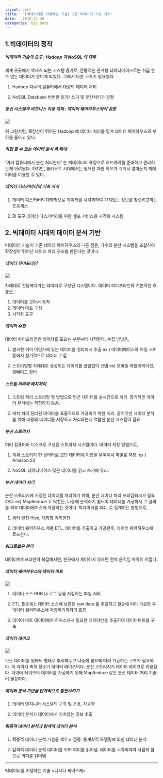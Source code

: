 ```yaml
---
layout: post
title:  "[빅데이터를 지탱하는 기술] 1장_빅데이터 기초 지식"
date:   2019-12-30
categories: Big Data
---
```


## 1.빅데이터의 정착

##### 빅데이터 기술의 요구 : Hadoop 과 NoSQL 의 대두

세계 곳곳에서 엑세스 되는 시스템 증가로, 전통적인 관계형 데이터베이스로는 취급 할 수 없는 데이터가 쌓이게 되었다.
그래서 다른 구조가 필요했다.

1. Hadoop
   다수의 컴퓨터에서 대량의 데이터 처리

2. NoSQL Database
   빈번한 읽기/ 쓰기 및 분산처리가 강점

##### 분산 시스템의 비즈니스 이용 개척 : 데이터 웨어하우스와의 공존 

![](/image/bigdata_datawarehouse.png)

위 그림처럼, 확장성이 뛰어난 Hadoop 에 데이터 처리를 맡겨 데이터 웨어하우스의 부하를 줄이고 있다.

##### 직접 할 수 있는 데이터 분석 폭 확대

'여러 컴퓨터에서 분산 처리한다' 는 빅데이터의 특징으로 하드웨어를 준비하고 관리하는게 어려웠다.
하지만, 클라우드 시대에서는 필요한 자원 확보가 쉬워서 얼마든지 빅데이터를 이용할 수 있다.

##### 데이터 디스커버리의 기초 지식

1. 데이터 디스커버리
   대화형으로 데이터를 시각화하여 가치있는 정보를 찾으려고하는 프로세스

2. BI 도구
   데이터 디스커버리를 위한 셀프 서비스용 시각화 시스템

## 2. 빅데이터 시대의 데이터 분석 기반

빅데이터 기술이 기존 데이터 웨어하우스와 다른 점은,
다수의 분산 시스템을 조합하여 확장성이 뛰어난 데이터 처리 구조를 만든다는 것이다.

##### 데이터 파이프라인

![](/image/bigdata_data_pipeline.png)

차례대로 전달해다가는 데이터로 구성된 시스템이다. 데이터 파이프라인의 기본적인 흐름은,

1. 데이터를 모아서 축적
2. 데이터 마트 구성
3. 시각화 도구

##### 데이터 수집

데이터 파이프라인은 데이터를 모으는 부분부터 시작한다. 수집 방법은,

1. 벌크형
   이미 어딘가에 있는 데이터를 정리해서 추출
   ex ) 데이터베이스와 파일 서버 등에서 정기적으로 데이터 수집

2. 스트리밍형
   차례대로 생성되는 데이터를 끊임없이 보냄
   ex) 모바일 어플리케이션, 임베디드 장비

##### 스트림 처리와 배치처리

1. 스트림 처리
   스트리밍 형 방법으로 받은 데이터를 실시간으로 처리.
   장기적인 데이터 분석에는 적합하지 않음.

2. 배치 처리
   정리된 데이터를 효율적으로 가공하기 위한 처리.
   장기적인 데이터 분석을 위해 대량의 데이터를 저장하고 처리하는데 적합한 분산 시스템이 필요.

##### 분산 스토리지

여러 컴퓨터와 디스크로 구성된 스토리지 시스템이다. 데이터 저장 방법으로,

1. 객체 스토리지
   한 덩어리로 모인 데이터에 이름을 부여해서 파일로 저장.
   ex ) Amazon S3

2. NoSQL 데이터베이스
   많은 데이터를 읽고 쓰기에 유리.

##### 분산 데이터 처리

분산 스토리지에 저장된 데이터를 처리하기 위해, 분산 데이터 처리 프레임워크가 필요하다. ex) MapReduce
주 역할은, 나중에 분석하기 쉽도록 데이터를 가공해서 그 결과를 외부 데이터베이스에 저장하는 것이다.
빅데이터를 SQL 로 집계하는 방법으로,

1. 쿼리 엔진
   Hive, 대화형 쿼리엔진

2. 데이터 웨어하우스 제품
   ETL.
   데이터를 추출하고 가공한후, 데이터 웨어하우스에 로드한다.

##### 워크플로우 관리

데이터파이프라인이 복잡해지면, 한곳에서 제어하지 않으면 전체 움직임 파악이 어렵다.

##### 데이터 웨어하우스와 데이터 마트

![](/image/bigdata_data_pipeline_warehouse.png)

1. 데이터 소스
   RDB 나 로그 등을 저장하는 파일 서버

2. ETL 플로세스
   데이터 소스에 보존된 raw data 를 추출하고 필요에 따라 가공한 후 데이터 웨어하우스에 저장하기까지의 흐름

3. 데이터 마트
   데이터웨어 하우스에서 필요한 데이터만을 추출하여 데이터마트를 구축

##### 데이터 레이크

![](/image/bigdata_data_pipeline_lake.png)

모든 데이터를 원래의 형태로 추적해두고 나중에 필요에 따라 가공하는 구조가 필요하다.
이 데이터 축적 장소가 데이터 레이크이다. 분산 스토리지가 데이터 레이크로 이용된다.
데이터 레이크의 데이터를 가공하기 위해 MapReduce 같은 분산 데이터 처리 기술이 필요하다.

##### 데이터 분석 기반을 단계적으로 발전시키기

1. 데이터 엔지니어
   시스템의 구축 및 운용, 자동화

2. 데이터 분석가
   데이터에서 가치있는 정보 추출

##### 확증적 데이터 분석과 탐색적 데이터 분석

1. 확증적 데이터 분석
   가설을 세우고 검증.
   통계학적 모델링에 의한 데이터 분석.

2. 탐색적 데이터 분석
   데이터를 보며 의미를 읽어냄.
   데이터를 시각화하여 사람의 힘으로 의미를 읽어냄

---

빅데이터를 지탱하는 기술 <니시다 케이스케>